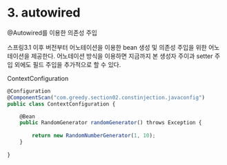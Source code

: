 # 3. autowired



@Autowired를 이용한 의존성 주입

스프링3.1 이후 버전부터 어노테이션을 이용한 bean 생성 및 의존성 주입을 위한 어노테이션을 제공한다. 어노테이션 방식을 이용하면 지금까지 본 생성자 주이과 setter 주입 외에도 필드 주입을 추가적으로 할 수 있다.

ContextConfiguration

```jsx
@Configuration
@ComponentScan("com.greedy.section02.constinjection.javaconfig")
public class ContextConfiguration {

	@Bean
	public RandomGenerator randomGenerator() throws Exception {
		
		return new RandomNumberGenerator(1, 10);
	}
	
}
```
